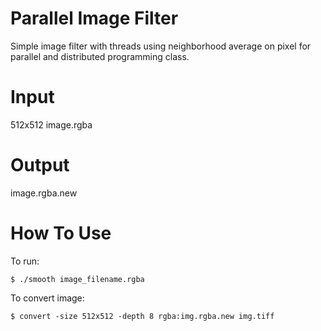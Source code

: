 # Parallel Image Filter

Simple image filter with threads using neighborhood average on pixel for parallel and distributed programming class.

# Input<br/>
512x512 image.rgba

# Output<br/>
image.rgba.new  

# How To Use

To run:
```
$ ./smooth image_filename.rgba
```
To convert image:
```
$ convert -size 512x512 -depth 8 rgba:img.rgba.new img.tiff
```

